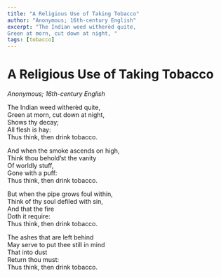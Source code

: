 ```yaml
---
title: "A Religious Use of Taking Tobacco"
author: "Anonymous; 16th-century English"
excerpt: "The Indian weed witherèd quite,  
Green at morn, cut down at night, "
tags: [tobacco]
---
```


# A Religious Use of Taking Tobacco

*Anonymous; 16th-century English*

The Indian weed witherèd quite,  
Green at morn, cut down at night,  
Shows thy decay;  
All flesh is hay:  
Thus think, then drink tobacco.  

And when the smoke ascends on high,  
Think thou behold’st the vanity  
Of worldly stuff,  
Gone with a puff:  
Thus think, then drink tobacco.  

But when the pipe grows foul within,  
Think of thy soul defiled with sin,  
And that the fire  
Doth it require:  
Thus think, then drink tobacco.  

The ashes that are left behind  
May serve to put thee still in mind  
That into dust  
Return thou must:  
Thus think, then drink tobacco.  
